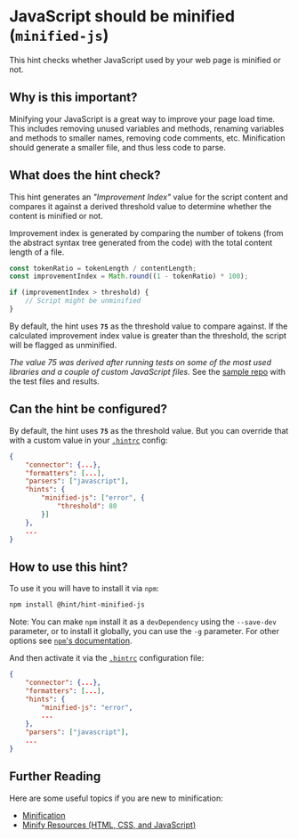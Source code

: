 # JavaScript should be minified (`minified-js`)

This hint checks whether JavaScript used by your web page is minified or not.

## Why is this important?

Minifying your JavaScript is a great way to improve your page load time.
This includes removing unused variables and methods, renaming variables
and methods to smaller names, removing code comments, etc.
Minification should generate a smaller file, and thus less code to parse.

## What does the hint check?

This hint generates an *"Improvement Index"* value for the script content
and compares it against a derived threshold value to determine whether the
content is minified or not.

Improvement index is generated by comparing the number of tokens
(from the abstract syntax tree generated from the code) with the
total content length of a file.

```javascript
const tokenRatio = tokenLength / contentLength;
const improvementIndex = Math.round((1 - tokenRatio) * 100);

if (improvementIndex > threshold) {
    // Script might be unminified
}
```

By default, the hint uses **`75`** as the threshold value to compare against.
If the calculated improvement index value is greater than the threshold,
the script will be flagged as unminified.

*The value 75 was derived after running tests on some of the most used
libraries and a couple of custom JavaScript files.* See the
[sample repo][Improvement Index tests repo] with the test files and results.

## Can the hint be configured?

By default, the hint uses **`75`** as the threshold value. But you can override
that with a custom value in your [`.hintrc`][hintrc] config:

```json
{
    "connector": {...},
    "formatters": [...],
    "parsers": ["javascript"],
    "hints": {
        "minified-js": ["error", {
            "threshold": 80
        }]
    },
    ...
}
```

## How to use this hint?

To use it you will have to install it via `npm`:

```bash
npm install @hint/hint-minified-js
```

Note: You can make `npm` install it as a `devDependency` using the
`--save-dev` parameter, or to install it globally, you can use the
`-g` parameter. For other options see [`npm`'s
documentation][NPM documentation].

And then activate it via the [`.hintrc`][hintrc] configuration file:

```json
{
    "connector": {...},
    "formatters": [...],
    "hints": {
        "minified-js": "error",
        ...
    },
    "parsers": ["javascript"],
    ...
}
```

## Further Reading

Here are some useful topics if you are new to minification:

* [Minification][Minification Wiki]
* [Minify Resources (HTML, CSS, and JavaScript)][Google Speed Insights]

<!-- Link labels: -->

[Google Speed Insights]:
https://developers.google.com/speed/docs/insights/MinifyResources
[Improvement Index tests repo]:
https://github.com/kshyju/ImprovementIndex-Comparison
[Minification Wiki]:
https://en.wikipedia.org/wiki/Minification_(programming)
[NPM documentation]:
[https://docs.npmjs.com/cli/install]
[hintrc]:
https://webhint.io/docs/user-guide/further-configuration/hintrc-formats/

<!-- Link labels: -->
